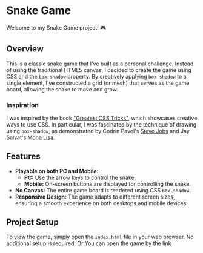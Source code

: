 # Snake Game

Welcome to my Snake Game project! 🎮

## Overview

This is a classic snake game that I've built as a personal challenge. Instead of using the traditional HTML5 canvas, I decided to create the game using CSS and the `box-shadow` property. By creatively applying `box-shadow` to a single element, I've constructed a grid (or mesh) that serves as the game board, allowing the snake to move and grow.

### Inspiration

I was inspired by the book ["Greatest CSS Tricks"](https://css-tricks.com/books/greatest-css-tricks/), which showcases creative ways to use CSS. In particular, I was fascinated by the technique of drawing using `box-shadow`, as demonstrated by Codrin Pavel's [Steve Jobs](https://codepen.io/zerospree/pen/tFvCw) and Jay Salvat's [Mona Lisa](https://codepen.io/jaysalvat/pen/HaqBf).

## Features

- **Playable on both PC and Mobile:**
  - **PC:** Use the arrow keys to control the snake.
  - **Mobile:** On-screen buttons are displayed for controlling the snake.
- **No Canvas:** The entire game board is rendered using CSS `box-shadow`.
- **Responsive Design:** The game adapts to different screen sizes, ensuring a smooth experience on both desktops and mobile devices.

## Project Setup

To view the game, simply open the `index.html` file in your web browser. No additional setup is required.
Or You can open the game by the link
